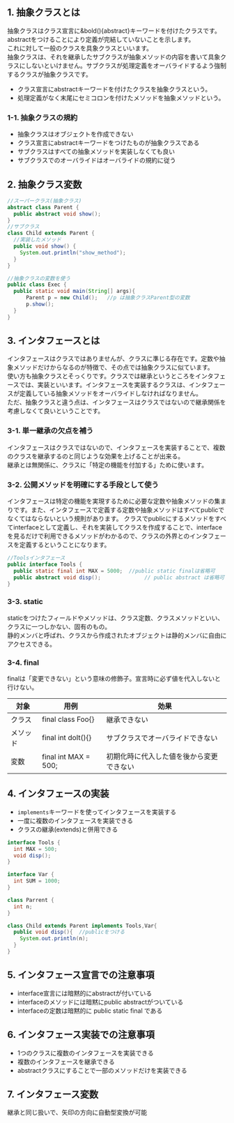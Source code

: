 ## 1. 抽象クラスとは

抽象クラスはクラス宣言に&bold(){abstract}キーワードを付けたクラスです。abstractをつけることにより定義が完結していないことを示します。  
これに対して一般のクラスを具象クラスといいます。  
抽象クラスは、それを継承したサブクラスが抽象メソッドの内容を書いて具象クラスにしないといけません。サブクラスが処理定義をオーバライドするよう強制するクラスが抽象クラスです。

- クラス宣言にabstractキーワードを付けたクラスを抽象クラスという。
- 処理定義がなく末尾にセミコロンを付けたメソッドを抽象メソッドという。

### 1-1. 抽象クラスの規約

- 抽象クラスはオブジェクトを作成できない
- クラス宣言にabstractキーワードをつけたものが抽象クラスである
- サブクラスはすべての抽象メソッドを実装しなくても良い
- サブクラスでのオーバライドはオーバライドの規約に従う

## 2. 抽象クラス変数

```java
//スーパークラス(抽象クラス)
abstract class Parent {
  public abstract void show();
}
//サブクラス
class Child extends Parent {
  //実装したメソッド
  public void show() {
    System.out.println("show_method");
  }
}

//抽象クラスの変数を使う
public class Exec {
  public static void main(String[] args){
      Parent p = new Child();   //p は抽象クラスParent型の変数
      p.show();
  }
}
```

## 3. インタフェースとは
インタフェースはクラスではありませんが、クラスに準じる存在です。定数や抽象メソッドだけからなるのが特徴で、その点では抽象クラスに似ています。  
使い方も抽象クラスとそっくりです。クラスでは継承というところをインタフェースでは、実装といいます。インタフェースを実装するクラスは、インタフェースが定義している抽象メソッドをオーバライドしなければなりません。  
ただ、抽象クラスと違う点は、インタフェースはクラスではないので継承関係を考慮しなくて良いということです。

### 3-1. 単一継承の欠点を補う

インタフェースはクラスではないので、インタフェースを実装することで、複数のクラスを継承するのと同じような効果を上げることが出来る。  
継承とは無関係に、クラスに「特定の機能を付加する」ために使います。

### 3-2. 公開メソッドを明確にする手段として使う
インタフェースは特定の機能を実現するために必要な定数や抽象メソッドの集まりです。また、インタフェースで定義する定数や抽象メソッドはすべてpublicでなくてはならないという規則があります。
クラスでpublicにするメソッドをすべてinterfaceとして定義し、それを実装してクラスを作成することで、interfaceを見るだけで利用できるメソッドがわかるので、クラスの外界とのインタフェースを定義するということになります。

```java
//Toolsインタフェース
public interface Tools {
  public static final int MAX = 5000;  //public static finalは省略可
  public abstract void disp();              // public abstract は省略可
}
```

### 3-3. static

staticをつけたフィールドやメソッドは、クラス定数、クラスメソッドといい、クラスに一つしかない、固有のもの。  
静的メンバと呼ばれ、クラスから作成されたオブジェクトは静的メンバに自由にアクセスできる。

### 3-4. final

finalは「変更できない」という意味の修飾子。宣言時に必ず値を代入しないと行けない。

|対象|用例|効果|
|---|---|---|
|クラス|final class Foo{}|継承できない|
|メソッド|final int doIt(){}|サブクラスでオーバライドできない|
|変数|final int MAX = 500;|初期化時に代入した値を後から変更できない|

## 4. インタフェースの実装

- `implements`キーワードを使ってインタフェースを実装する
- 一度に複数のインタフェースを実装できる
- クラスの継承(extends)と併用できる

```java
interface Tools {
  int MAX = 500;
  void disp();
}

interface Var {
  int SUM = 1000;
}

class Parrent {
  int n;
}

class Child extends Parent implements Tools,Var{
  public void disp(){  //publicをつける
    System.out.println(n);
  }
}
```

## 5. インタフェース宣言での注意事項

- interface宣言には暗黙的にabstractが付いている
- interfaceのメソッドには暗黙にpublic abstractがついている
- interfaceの定数は暗黙的に public static final である

## 6. インタフェース実装での注意事項

- 1つのクラスに複数のインタフェースを実装できる
- 複数のインタフェースを継承できる
- abstractクラスにすることで一部のメソッドだけを実装できる

## 7. インタフェース変数

継承と同じ扱いで、矢印の方向に自動型変換が可能
